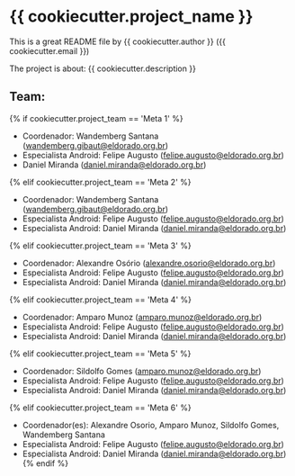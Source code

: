 # {{ cookiecutter.project_name }}
This is a great README file by {{ cookiecutter.author }}
({{ cookiecutter.email }})

The project is about:
{{ cookiecutter.description }}

## Team:
{% if cookiecutter.project_team == 'Meta 1' %}
* Coordenador: Wandemberg Santana (wandemberg.gibaut@eldorado.org.br)
* Especialista Android: Felipe Augusto (felipe.augusto@eldorado.org.br)
* Daniel Miranda (daniel.miranda@eldorado.org.br)

{% elif cookiecutter.project_team == 'Meta 2' %}
* Coordenador: Wandemberg Santana (wandemberg.gibaut@eldorado.org.br)
* Especialista Android: Felipe Augusto (felipe.augusto@eldorado.org.br)
* Especialista Android: Daniel Miranda (daniel.miranda@eldorado.org.br)


{% elif cookiecutter.project_team == 'Meta 3' %}
* Coordenador: Alexandre Osório (alexandre.osorio@eldorado.org.br)
* Especialista Android: Felipe Augusto (felipe.augusto@eldorado.org.br)
* Especialista Android: Daniel Miranda (daniel.miranda@eldorado.org.br)

{% elif cookiecutter.project_team == 'Meta 4' %}
* Coordenador: Amparo Munoz (amparo.munoz@eldorado.org.br)
* Especialista Android: Felipe Augusto (felipe.augusto@eldorado.org.br)
* Especialista Android: Daniel Miranda (daniel.miranda@eldorado.org.br)

{% elif cookiecutter.project_team == 'Meta 5' %}
* Coordenador: Sildolfo Gomes (amparo.munoz@eldorado.org.br)
* Especialista Android: Felipe Augusto (felipe.augusto@eldorado.org.br)
* Especialista Android: Daniel Miranda (daniel.miranda@eldorado.org.br)

{% elif cookiecutter.project_team == 'Meta 6' %}
* Coordenador(es): Alexandre Osorio, Amparo Munoz, Sildolfo Gomes, Wandemberg Santana
* Especialista Android: Felipe Augusto (felipe.augusto@eldorado.org.br)
* Especialista Android: Daniel Miranda (daniel.miranda@eldorado.org.br)
{% endif %}